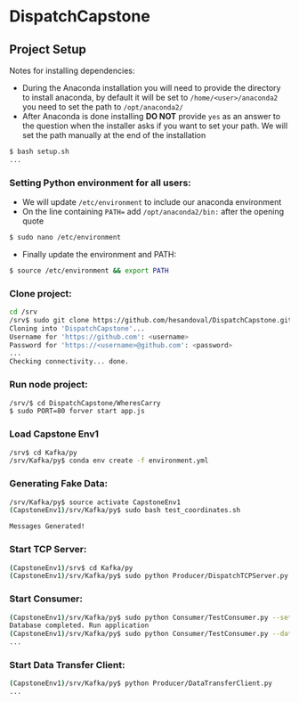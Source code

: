 # DispatchCapstone

## Project Setup
Notes for installing dependencies:
* During the Anaconda installation you will need to provide the directory
to install anaconda, by default it will be set to 
`/home/<user>/anaconda2` you need to set the path to `/opt/anaconda2/`
* After Anaconda is done installing **DO NOT** provide `yes` as an answer
to the question when the installer asks if you want to set your path. We will
set the path manually at the end of the installation
```bash
$ bash setup.sh
...
```
### Setting Python environment for all users:
* We will update `/etc/environment` to include our anaconda environment
* On the line containing `PATH=` add `/opt/anaconda2/bin:` after the opening quote
```bash
$ sudo nano /etc/environment
```
* Finally update the environment and PATH:
```bash
$ source /etc/environment && export PATH
```
### Clone project:
```bash
cd /srv
/srv$ sudo git clone https://github.com/hesandoval/DispatchCapstone.git
Cloning into 'DispatchCapstone'...
Username for 'https://github.com': <username>
Password for 'https://<username>@github.com': <password> 
...
Checking connectivity... done.
```

### Run node project:
```bash
/srv/$ cd DispatchCapstone/WheresCarry
$ sudo PORT=80 forver start app.js
```

### Load Capstone Env1
```bash
/srv$ cd Kafka/py
/srv/Kafka/py$ conda env create -f environment.yml
```


### Generating Fake Data:
```bash
/srv/Kafka/py$ source activate CapstoneEnv1
(CapstoneEnv1)/srv/Kafka/py$ sudo bash test_coordinates.sh

Messages Generated!
```

### Start TCP Server:
```bash
(CapstoneEnv1)/srv$ cd Kafka/py
(CapstoneEnv1)/srv/Kafka/py$ sudo python Producer/DispatchTCPServer.py
```

### Start Consumer:
```bash
(CapstoneEnv1)/srv/Kafka/py$ sudo python Consumer/TestConsumer.py --setup
Database completed. Run application
(CapstoneEnv1)/srv/Kafka/py$ sudo python Consumer/TestConsumer.py --database
...
```

### Start Data Transfer Client:
```bash
(CapstoneEnv1)/srv/Kafka/py$ python Producer/DataTransferClient.py
...
```
